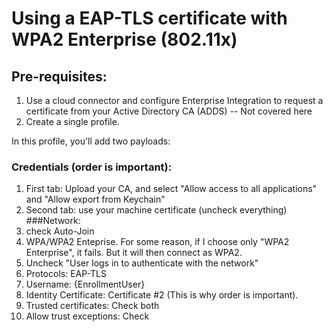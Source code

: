 # Using a EAP-TLS certificate with WPA2 Enterprise (802.11x)

## Pre-requisites:

1. Use a cloud connector and configure Enterprise Integration to request a certificate from your Active Directory CA (ADDS) -- Not covered here
2. Create a single profile.

In this profile, you'll add two payloads:

### Credentials (order is important):
1. First tab: Upload your CA, and select "Allow access to all applications" and "Allow export from Keychain"
2. Second tab: use your machine certificate (uncheck everything)
###Network:
1. check Auto-Join
2. WPA/WPA2 Enteprise. For some reason, if I choose only "WPA2 Enterprise", it fails. But it will then connect as WPA2.
3. Uncheck "User logs in to authenticate with the network"
4. Protocols: EAP-TLS
5. Username: {EnrollmentUser}
6. Identity Certificate: Certificate #2 (This is why order is important).
7. Trusted certificates: Check both
8. Allow trust exceptions: Check
